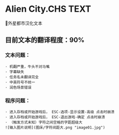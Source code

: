 # Alien City.CHS TEXT
 📄外星都市汉化文本<br>
## **目前文本的翻译程度：90%**<br>
### **文本问题：**<br>
    · 机翻严重，牛头不对马嘴
    · 字幕缺失
    · 任务名未翻译完全
    · 中英符号不统一
    · 润色场景错误

### **程序问题：**<br>
    · 进入存档或开始游戏后， ESC-选项-显示设置-高级 点击时崩溃
    · 进入存档或开始游戏后， ESC-退出游戏-确定 点击时崩溃
    · （触发方式未知）字符之间空格的字距超级大 
    ![输入图片说明](图床/字符间距大.png "image01.jpg")